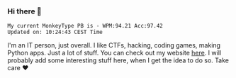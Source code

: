 ### Hi there 👋
<!-- PB START -->
```
My current MonkeyType PB is - WPM:94.21 Acc:97.42
Updated on: 10:24:43 CEST Time
```
<!-- PB END -->
I'm an IT person, just overall. I like CTFs, hacking, coding games, making Python apps. Just a lot of stuff.
You can check out my website [here](https://skill3472.github.io/).
I will probably add some interesting stuff here, when I get the idea to do so. Take care ❤️
